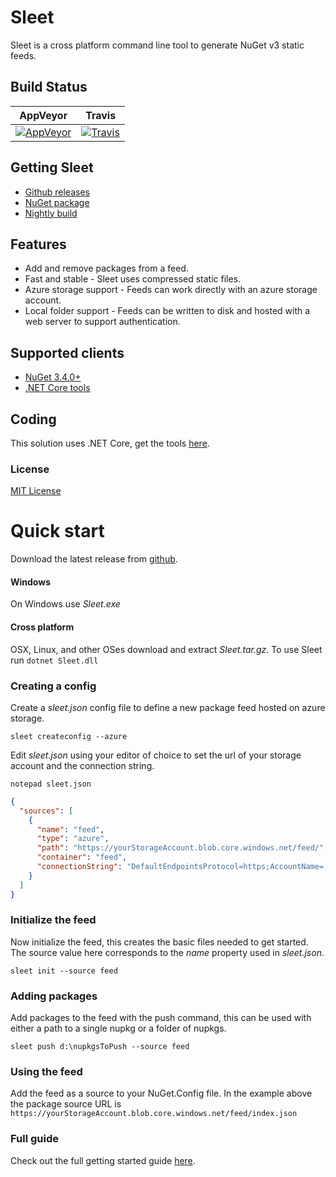 # Sleet

Sleet is a cross platform command line tool to generate NuGet v3 static feeds.

## Build Status

| AppVeyor | Travis |
| --- | --- |
| [![AppVeyor](https://ci.appveyor.com/api/projects/status/cuhdeq60c3ogy7pa?svg=true)](https://ci.appveyor.com/project/emgarten/sleet) | [![Travis](https://travis-ci.org/emgarten/Sleet.svg?branch=master)](https://travis-ci.org/emgarten/Sleet) |

## Getting Sleet

* [Github releases](https://github.com/emgarten/Sleet/releases/latest)
* [NuGet package](https://www.nuget.org/packages/Sleet)
* [Nightly build](https://www.myget.org/F/sleet/api/v2/package/Sleet/)

## Features
* Add and remove packages from a feed.
* Fast and stable - Sleet uses compressed static files.
* Azure storage support - Feeds can work directly with an azure storage account.
* Local folder support - Feeds can be written to disk and hosted with a web server to support authentication. 

## Supported clients
* [NuGet 3.4.0+](https://www.nuget.org/downloads)
* [.NET Core tools](https://www.microsoft.com/net/core)

## Coding
This solution uses .NET Core, get the tools [here](http://dot.net/).

### License
[MIT License](https://github.com/emgarten/Sleet/blob/master/LICENSE.md)

# Quick start

Download the latest release from [github](https://github.com/emgarten/Sleet/releases/latest).

#### Windows
On Windows use *Sleet.exe*

#### Cross platform
OSX, Linux, and other OSes download and extract *Sleet.tar.gz*. To use Sleet run ``dotnet Sleet.dll``

### Creating a config

Create a *sleet.json* config file to define a new package feed hosted on azure storage.

``sleet createconfig --azure``

Edit *sleet.json* using your editor of choice to set the url of your storage account and the connection string.

``notepad sleet.json``

```json
{
  "sources": [
    {
      "name": "feed",
      "type": "azure",
      "path": "https://yourStorageAccount.blob.core.windows.net/feed/",
      "container": "feed",
      "connectionString": "DefaultEndpointsProtocol=https;AccountName=;AccountKey=;BlobEndpoint="
    }
  ]
}
```

### Initialize the feed

Now initialize the feed, this creates the basic files needed to get started. The source value here corresponds to the *name* property used in *sleet.json*.

``sleet init --source feed``

### Adding packages

Add packages to the feed with the push command, this can be used with either a path to a single nupkg or a folder of nupkgs.

``sleet push d:\nupkgsToPush --source feed``

### Using the feed

Add the feed as a source to your NuGet.Config file. In the example above the package source URL is ``https://yourStorageAccount.blob.core.windows.net/feed/index.json``

### Full guide

Check out the full getting started guide [here](http://emgarten.com/2016/04/25/how-to-host-a-nuget-v3-feed-on-azure-storage/).


